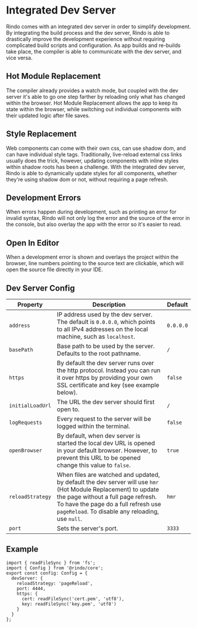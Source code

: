 # Integrated Dev Server

Rindo comes with an integrated dev server in order to simplify development. By integrating the build process and the dev server, Rindo is able to drastically improve the development experience without requiring complicated build scripts and configuration. As app builds and re-builds take place, the compiler is able to communicate with the dev server, and vice versa.


## Hot Module Replacement

The compiler already provides a watch mode, but coupled with the dev server it's able to go one step farther by reloading only what has changed within the browser. Hot Module Replacement allows the app to keep its state within the browser, while switching out individual components with their updated logic after file saves.


## Style Replacement

Web components can come with their own css, can use shadow dom, and can have individual style tags. Traditionally, live-reload external css links usually does the trick, however, updating components with inline styles within shadow roots has been a challenge. With the integrated dev server, Rindo is able to dynamically update styles for all components, whether they're using shadow dom or not, without requiring a page refresh.


## Development Errors

When errors happen during development, such as printing an error for invalid syntax, Rindo will not only log the error and the source of the error in the console, but also overlay the app with the error so it's easier to read.


## Open In Editor

When a development error is shown and overlays the project within the browser, line numbers pointing to the source text are clickable,
which will open the source file directly in your IDE.


## Dev Server Config

| Property         | Description                                                                                                                                                                                                                                                                                                                                                                                                                                                                                         | Default |
|------------------|----------------------------------------------------------------------------------------------------------------------------------------------------------------------|---------|
| `address`        | IP address used by the dev server. The default is `0.0.0.0`, which points to all IPv4 addresses on the local machine, such as `localhost`. | `0.0.0.0` |
| `basePath`       | Base path to be used by the server. Defaults to the root pathname. | `/` |
| `https`          | By default the dev server runs over the http protocol. Instead you can run it over https by providing your own SSL certificate and key (see example below). | `false` |
| `initialLoadUrl` | The URL the dev server should first open to. | `/` |
| `logRequests`    | Every request to the server will be logged within the terminal. | `false` |
| `openBrowser`    | By default, when dev server is started the local dev URL is opened in your default browser. However, to prevent this URL to be opened change this value to `false`.  | `true`  |
| `reloadStrategy` | When files are watched and updated, by default the dev server will use `hmr` (Hot Module Replacement) to update the page without a full page refresh. To have the page do a full refresh use `pageReload`. To disable any reloading, use `null`. | `hmr` |
| `port`           | Sets the server's port. | `3333` |


## Example

```tsx
import { readFileSync } from 'fs';
import { Config } from '@rindo/core';
export const config: Config = {
  devServer: {
    reloadStrategy: 'pageReload',
    port: 4444,
    https: {
      cert: readFileSync('cert.pem', 'utf8'),
      key: readFileSync('key.pem', 'utf8')
    }
  }
};
```
